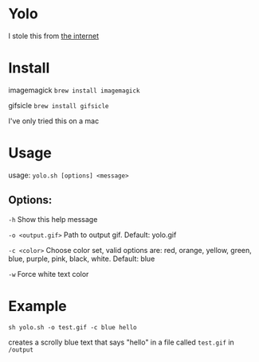 # Yolo

I stole this from [the internet](https://gist.github.com/jmhobbs/b6ba8f5d1f816506e5b671c1bd89c723)

# Install
imagemagick `brew install imagemagick`

gifsicle `brew install gifsicle`

I've only tried this on a mac

# Usage

usage: `yolo.sh [options] <message>`

## Options:

`-h` Show this help message

`-o <output.gif>` Path to output gif. Default: yolo.gif

`-c <color>` Choose color set, valid options are: red, orange, yellow, green, blue, purple, pink, black, white.  Default: blue

`-w` Force white text color

# Example

```
sh yolo.sh -o test.gif -c blue hello
```

creates a scrolly blue text that says "hello" in a file called `test.gif` in `/output`
